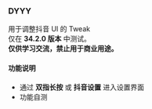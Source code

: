 ### DYYY 

用于调整抖音 UI 的 Tweak  
仅在 **34.2.0 版本** 中测试。  
**仅供学习交流，禁止用于商业用途。**  

#### **功能说明**  
- 通过 **双指长按** 或 **抖音设置** 进入设置界面  
- 功能自测  
